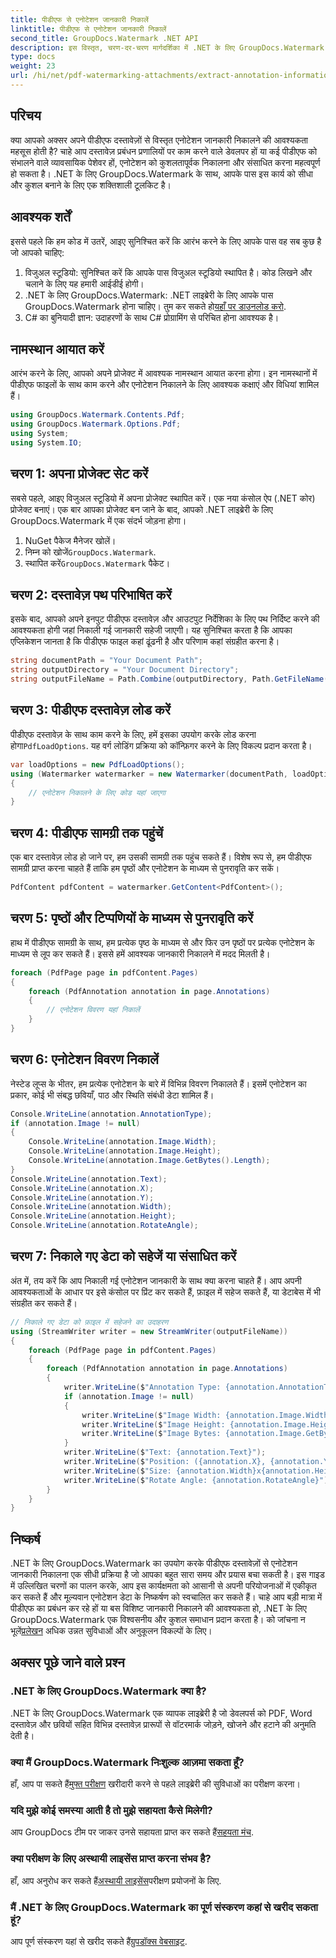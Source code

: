 ```yaml
---
title: पीडीएफ से एनोटेशन जानकारी निकालें
linktitle: पीडीएफ से एनोटेशन जानकारी निकालें
second_title: GroupDocs.Watermark .NET API
description: इस विस्तृत, चरण-दर-चरण मार्गदर्शिका में .NET के लिए GroupDocs.Watermark का उपयोग करके PDF दस्तावेज़ों से एनोटेशन जानकारी निकालने का तरीका जानें।
type: docs
weight: 23
url: /hi/net/pdf-watermarking-attachments/extract-annotation-information-pdf/
---
```

## परिचय
क्या आपको अक्सर अपने पीडीएफ दस्तावेज़ों से विस्तृत एनोटेशन जानकारी निकालने की आवश्यकता महसूस होती है? चाहे आप दस्तावेज़ प्रबंधन प्रणालियों पर काम करने वाले डेवलपर हों या कई पीडीएफ को संभालने वाले व्यावसायिक पेशेवर हों, एनोटेशन को कुशलतापूर्वक निकालना और संसाधित करना महत्वपूर्ण हो सकता है। .NET के लिए GroupDocs.Watermark के साथ, आपके पास इस कार्य को सीधा और कुशल बनाने के लिए एक शक्तिशाली टूलकिट है।
## आवश्यक शर्तें
इससे पहले कि हम कोड में उतरें, आइए सुनिश्चित करें कि आरंभ करने के लिए आपके पास वह सब कुछ है जो आपको चाहिए:
1. विजुअल स्टूडियो: सुनिश्चित करें कि आपके पास विजुअल स्टूडियो स्थापित है। कोड लिखने और चलाने के लिए यह हमारी आईडीई होगी।
2.  .NET के लिए GroupDocs.Watermark: .NET लाइब्रेरी के लिए आपके पास GroupDocs.Watermark होना चाहिए। तुम कर सकते हो[यहाँ पर डाउनलोड करो](https://releases.groupdocs.com/Watermark/net/).
3. C# का बुनियादी ज्ञान: उदाहरणों के साथ C# प्रोग्रामिंग से परिचित होना आवश्यक है।
## नामस्थान आयात करें
आरंभ करने के लिए, आपको अपने प्रोजेक्ट में आवश्यक नामस्थान आयात करना होगा। इन नामस्थानों में पीडीएफ फाइलों के साथ काम करने और एनोटेशन निकालने के लिए आवश्यक कक्षाएं और विधियां शामिल हैं।
```csharp
using GroupDocs.Watermark.Contents.Pdf;
using GroupDocs.Watermark.Options.Pdf;
using System;
using System.IO;
```
## चरण 1: अपना प्रोजेक्ट सेट करें
सबसे पहले, आइए विजुअल स्टूडियो में अपना प्रोजेक्ट स्थापित करें। एक नया कंसोल ऐप (.NET कोर) प्रोजेक्ट बनाएं। एक बार आपका प्रोजेक्ट बन जाने के बाद, आपको .NET लाइब्रेरी के लिए GroupDocs.Watermark में एक संदर्भ जोड़ना होगा।
1. NuGet पैकेज मैनेजर खोलें।
2.  निम्न को खोजें`GroupDocs.Watermark`.
3.  स्थापित करें`GroupDocs.Watermark` पैकेट।
## चरण 2: दस्तावेज़ पथ परिभाषित करें
इसके बाद, आपको अपने इनपुट पीडीएफ दस्तावेज़ और आउटपुट निर्देशिका के लिए पथ निर्दिष्ट करने की आवश्यकता होगी जहां निकाली गई जानकारी सहेजी जाएगी। यह सुनिश्चित करता है कि आपका एप्लिकेशन जानता है कि पीडीएफ फाइल कहां ढूंढनी है और परिणाम कहां संग्रहीत करना है।
```csharp
string documentPath = "Your Document Path";
string outputDirectory = "Your Document Directory";
string outputFileName = Path.Combine(outputDirectory, Path.GetFileName(documentPath));
```
## चरण 3: पीडीएफ दस्तावेज़ लोड करें
 पीडीएफ दस्तावेज़ के साथ काम करने के लिए, हमें इसका उपयोग करके लोड करना होगा`PdfLoadOptions`. यह वर्ग लोडिंग प्रक्रिया को कॉन्फ़िगर करने के लिए विकल्प प्रदान करता है।
```csharp
var loadOptions = new PdfLoadOptions();
using (Watermarker watermarker = new Watermarker(documentPath, loadOptions))
{
    // एनोटेशन निकालने के लिए कोड यहां जाएगा
}
```
## चरण 4: पीडीएफ सामग्री तक पहुंचें
एक बार दस्तावेज़ लोड हो जाने पर, हम उसकी सामग्री तक पहुंच सकते हैं। विशेष रूप से, हम पीडीएफ सामग्री प्राप्त करना चाहते हैं ताकि हम पृष्ठों और एनोटेशन के माध्यम से पुनरावृति कर सकें।
```csharp
PdfContent pdfContent = watermarker.GetContent<PdfContent>();
```
## चरण 5: पृष्ठों और टिप्पणियों के माध्यम से पुनरावृति करें
हाथ में पीडीएफ सामग्री के साथ, हम प्रत्येक पृष्ठ के माध्यम से और फिर उन पृष्ठों पर प्रत्येक एनोटेशन के माध्यम से लूप कर सकते हैं। इससे हमें आवश्यक जानकारी निकालने में मदद मिलती है।
```csharp
foreach (PdfPage page in pdfContent.Pages)
{
    foreach (PdfAnnotation annotation in page.Annotations)
    {
        // एनोटेशन विवरण यहां निकालें
    }
}
```
## चरण 6: एनोटेशन विवरण निकालें
नेस्टेड लूप्स के भीतर, हम प्रत्येक एनोटेशन के बारे में विभिन्न विवरण निकालते हैं। इसमें एनोटेशन का प्रकार, कोई भी संबद्ध छवियाँ, पाठ और स्थिति संबंधी डेटा शामिल हैं।
```csharp
Console.WriteLine(annotation.AnnotationType);
if (annotation.Image != null)
{
    Console.WriteLine(annotation.Image.Width);
    Console.WriteLine(annotation.Image.Height);
    Console.WriteLine(annotation.Image.GetBytes().Length);
}
Console.WriteLine(annotation.Text);
Console.WriteLine(annotation.X);
Console.WriteLine(annotation.Y);
Console.WriteLine(annotation.Width);
Console.WriteLine(annotation.Height);
Console.WriteLine(annotation.RotateAngle);
```
## चरण 7: निकाले गए डेटा को सहेजें या संसाधित करें
अंत में, तय करें कि आप निकाली गई एनोटेशन जानकारी के साथ क्या करना चाहते हैं। आप अपनी आवश्यकताओं के आधार पर इसे कंसोल पर प्रिंट कर सकते हैं, फ़ाइल में सहेज सकते हैं, या डेटाबेस में भी संग्रहीत कर सकते हैं।
```csharp
// निकाले गए डेटा को फ़ाइल में सहेजने का उदाहरण
using (StreamWriter writer = new StreamWriter(outputFileName))
{
    foreach (PdfPage page in pdfContent.Pages)
    {
        foreach (PdfAnnotation annotation in page.Annotations)
        {
            writer.WriteLine($"Annotation Type: {annotation.AnnotationType}");
            if (annotation.Image != null)
            {
                writer.WriteLine($"Image Width: {annotation.Image.Width}");
                writer.WriteLine($"Image Height: {annotation.Image.Height}");
                writer.WriteLine($"Image Bytes: {annotation.Image.GetBytes().Length}");
            }
            writer.WriteLine($"Text: {annotation.Text}");
            writer.WriteLine($"Position: ({annotation.X}, {annotation.Y})");
            writer.WriteLine($"Size: {annotation.Width}x{annotation.Height}");
            writer.WriteLine($"Rotate Angle: {annotation.RotateAngle}");
        }
    }
}
```
## निष्कर्ष
.NET के लिए GroupDocs.Watermark का उपयोग करके पीडीएफ दस्तावेज़ों से एनोटेशन जानकारी निकालना एक सीधी प्रक्रिया है जो आपका बहुत सारा समय और प्रयास बचा सकती है। इस गाइड में उल्लिखित चरणों का पालन करके, आप इस कार्यक्षमता को आसानी से अपनी परियोजनाओं में एकीकृत कर सकते हैं और मूल्यवान एनोटेशन डेटा के निष्कर्षण को स्वचालित कर सकते हैं।
 चाहे आप बड़ी मात्रा में पीडीएफ का प्रबंधन कर रहे हों या बस विशिष्ट जानकारी निकालने की आवश्यकता हो, .NET के लिए GroupDocs.Watermark एक विश्वसनीय और कुशल समाधान प्रदान करता है। को जांचना न भूलें[प्रलेखन](https://reference.groupdocs.com/Watermark/net/) अधिक उन्नत सुविधाओं और अनुकूलन विकल्पों के लिए।
## अक्सर पूछे जाने वाले प्रश्न
### .NET के लिए GroupDocs.Watermark क्या है?
.NET के लिए GroupDocs.Watermark एक व्यापक लाइब्रेरी है जो डेवलपर्स को PDF, Word दस्तावेज़ और छवियों सहित विभिन्न दस्तावेज़ प्रारूपों से वॉटरमार्क जोड़ने, खोजने और हटाने की अनुमति देती है।
### क्या मैं GroupDocs.Watermark निःशुल्क आज़मा सकता हूँ?
 हाँ, आप पा सकते हैं[मुफ्त परीक्षण](https://releases.groupdocs.com/) खरीदारी करने से पहले लाइब्रेरी की सुविधाओं का परीक्षण करना।
### यदि मुझे कोई समस्या आती है तो मुझे सहायता कैसे मिलेगी?
 आप GroupDocs टीम पर जाकर उनसे सहायता प्राप्त कर सकते हैं[सहयता मंच](https://forum.groupdocs.com/c/watermark/19).
### क्या परीक्षण के लिए अस्थायी लाइसेंस प्राप्त करना संभव है?
 हाँ, आप अनुरोध कर सकते हैं[अस्थायी लाइसेंस](https://purchase.groupdocs.com/temporary-license/)परीक्षण प्रयोजनों के लिए.
### मैं .NET के लिए GroupDocs.Watermark का पूर्ण संस्करण कहां से खरीद सकता हूं?
 आप पूर्ण संस्करण यहां से खरीद सकते हैं[ग्रुपडॉक्स वेबसाइट](https://purchase.groupdocs.com/buy).